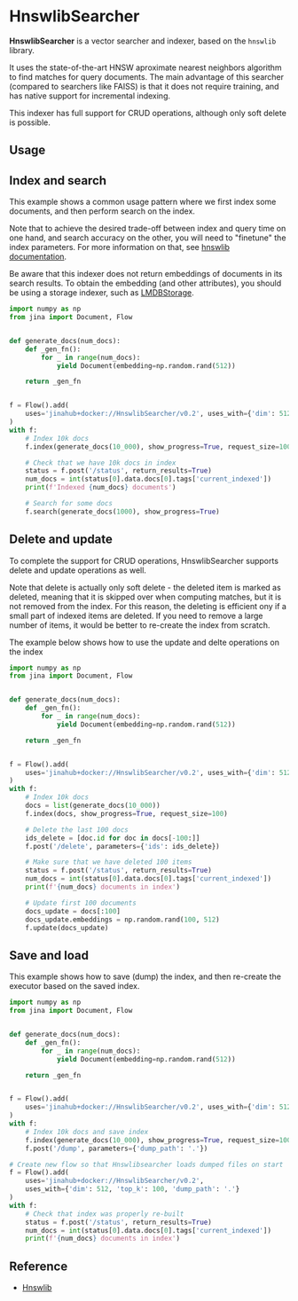 # HnswlibSearcher

**HnswlibSearcher** is a vector searcher and indexer, based on the `hnswlib` library.

It uses the state-of-the-art HNSW aproximate nearest neighbors algorithm to find matches for query documents. The main advantage of this searcher (compared to searchers like FAISS) is that it does not require training, and has native support for incremental indexing.

This indexer has full support for CRUD operations, although only soft delete is possible.

## Usage

## Index and search

This example shows a common usage pattern where we first index some documents, and then
perform search on the index. 

Note that to achieve the desired trade-off between index and query
time on one hand, and search accuracy on the other, you will need to "finetune" the
index parameters. For more information on that, see [hnswlib documentation](https://github.com/nmslib/hnswlib/blob/master/ALGO_PARAMS.md).

Be aware that this indexer does not return embeddings of documents in its search results.
To obtain the embedding (and other attributes), you should be using a storage indexer,
such as [LMDBStorage](https://hub.jina.ai/executor/scdc6dop).


```python
import numpy as np
from jina import Document, Flow


def generate_docs(num_docs):
    def _gen_fn():
        for _ in range(num_docs):
            yield Document(embedding=np.random.rand(512))

    return _gen_fn


f = Flow().add(
    uses='jinahub+docker://HnswlibSearcher/v0.2', uses_with={'dim': 512, 'top_k': 100}
)
with f:
    # Index 10k docs
    f.index(generate_docs(10_000), show_progress=True, request_size=100)

    # Check that we have 10k docs in index
    status = f.post('/status', return_results=True)
    num_docs = int(status[0].data.docs[0].tags['current_indexed'])
    print(f'Indexed {num_docs} documents')

    # Search for some docs
    f.search(generate_docs(1000), show_progress=True)
```

## Delete and update

To complete the support for CRUD operations, HnswlibSearcher supports delete and update
operations as well. 

Note that delete is actually only soft delete - the deleted item
is marked as deleted, meaning that it is skipped over when computing matches, but it
is not removed from the index. For this reason, the deleting is efficient ony if a small
part of indexed items are deleted. If you need to remove a large number of items, it would
be better to re-create the index from scratch.

The example below shows how to use the update and delte operations on the index

```python
import numpy as np
from jina import Document, Flow


def generate_docs(num_docs):
    def _gen_fn():
        for _ in range(num_docs):
            yield Document(embedding=np.random.rand(512))

    return _gen_fn


f = Flow().add(
    uses='jinahub+docker://HnswlibSearcher/v0.2', uses_with={'dim': 512, 'top_k': 100}
)
with f:
    # Index 10k docs
    docs = list(generate_docs(10_000))
    f.index(docs, show_progress=True, request_size=100)

    # Delete the last 100 docs
    ids_delete = [doc.id for doc in docs[-100:]]
    f.post('/delete', parameters={'ids': ids_delete})

    # Make sure that we have deleted 100 items
    status = f.post('/status', return_results=True)
    num_docs = int(status[0].data.docs[0].tags['current_indexed'])
    print(f'{num_docs} documents in index')

    # Update first 100 documents
    docs_update = docs[:100]
    docs_update.embeddings = np.random.rand(100, 512)
    f.update(docs_update)
```


## Save and load

This example shows how to save (dump) the index, and then re-create the executor based
on the saved index.

```python
import numpy as np
from jina import Document, Flow


def generate_docs(num_docs):
    def _gen_fn():
        for _ in range(num_docs):
            yield Document(embedding=np.random.rand(512))

    return _gen_fn


f = Flow().add(
    uses='jinahub+docker://HnswlibSearcher/v0.2', uses_with={'dim': 512, 'top_k': 100}
)
with f:
    # Index 10k docs and save index
    f.index(generate_docs(10_000), show_progress=True, request_size=100)
    f.post('/dump', parameters={'dump_path': '.'})

# Create new flow so that Hnswlibsearcher loads dumped files on start
f = Flow().add(
    uses='jinahub+docker://HnswlibSearcher/v0.2', 
    uses_with={'dim': 512, 'top_k': 100, 'dump_path': '.'}
)
with f:
    # Check that index was properly re-built
    status = f.post('/status', return_results=True)
    num_docs = int(status[0].data.docs[0].tags['current_indexed'])
    print(f'{num_docs} documents in index')
```

## Reference

- [Hnswlib](https://github.com/nmslib/hnswlib)

<!-- version=v0.2 -->
